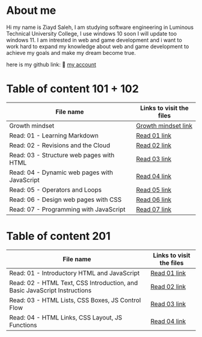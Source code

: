 # About me 

Hi my name is Ziayd Saleh, I am studying software engineering in Luminous Technical University College, I use windows 10 soon I will update too windows 11. I am intrested in web and game development and i want to work hard to expand my knowledge about web and game development to achieve my goals and make my dream become true.

here is my github link: 💙
[my account](https://github.com/Ziyadhs?tab=repositories)
# Table of content 101 + 102

| File name | Links to visit the files |
| --- | ----------- |
| Growth mindset | [Growth mindset link](https://ziyadhs.github.io/Read-Notes/growth%20mindset) |
| Read: 01 - Learning Markdown | [Read 01 link](https://ziyadhs.github.io/Read-Notes/Read:%2001%20-%20Learning%20Markdown) |
| Read: 02 - Revisions and the Cloud | [Read 02 link](https://ziyadhs.github.io/Read-Notes/Read:%2002%20-%20Revisions%20and%20the%20Cloud) |
| Read: 03 - Structure web pages with HTML | [Read 03 link](https://ziyadhs.github.io/Read-Notes/Read03) |
|  Read: 04 - Dynamic web pages with JavaScript | [Read 04 link](https://ziyadhs.github.io/Read-Notes/Read04) |
|  Read: 05 - Operators and Loops | [Read 05 link](https://ziyadhs.github.io/Read-Notes/Read05) |
|  Read: 06 - Design web pages with CSS | [Read 06 link](https://ziyadhs.github.io/Read-Notes/Read06) |
|  Read: 07 - Programming with JavaScript | [Read 07 link](https://ziyadhs.github.io/Read-Notes/Read07) |

# Table of content 201

| File name | Links to visit the files |
| --- | ----------- |
| Read: 01 - Introductory HTML and JavaScript | [Read 01 link](https://ziyadhs.github.io/Read-Notes/Read01c201) |
| Read: 02 - HTML Text, CSS Introduction, and Basic JavaScript Instructions | [Read 02 link](https://ziyadhs.github.io/Read-Notes/Read02c201) |
| Read: 03 - HTML Lists, CSS Boxes, JS Control Flow | [Read 03 link](https://ziyadhs.github.io/Read-Notes/Read03c201) |
| Read: 04 - HTML Links, CSS Layout, JS Functions | [Read 04 link](https://ziyadhs.github.io/Read-Notes/Read04c201) |